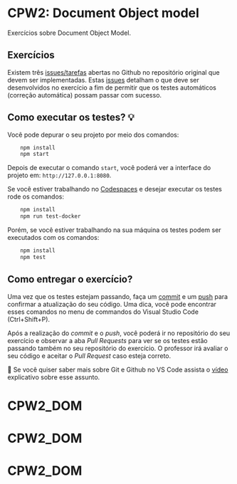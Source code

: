 # CPW2: Document Object model

Exercícios sobre Document Object Model.

## Exercícios

Existem três [issues/tarefas](https://github.com/rpmhubdev/cpw2-dom/issues)
abertas no Github no repositório original que devem ser implementadas. Estas
[issues](https://github.com/rpmhubdev/cpw2-dom/issues) detalham o que deve ser
desenvolvidos no exercício a fim de permitir que os testes automáticos
(correção automática) possam passar com sucesso.

## Como executar os testes? 💡

Você pode depurar o seu projeto por meio dos comandos:

```sh
    npm install
    npm start
```

Depois de executar o comando `start`, você poderá ver a interface do projeto em:
`http://127.0.0.1:8080`.

Se você estiver trabalhando no
[Codespaces](https://github.com/features/codespaces) e desejar executar os
testes rode os comandos:

```sh
    npm install
    npm run test-docker
```

Porém, se você estiver trabalhando na sua máquina os testes podem ser
executados com os comandos:

```sh
    npm install
    npm test
```

## Como entregar o exercício?

Uma vez que os testes estejam passando, faça um
[commit](https://code.visualstudio.com/docs/sourcecontrol/overview#_commit) e
um [push](https://code.visualstudio.com/docs/sourcecontrol/overview#_remotes)
para confirmar a atualização do seu código. Uma dica, você pode encontrar esses
comandos no menu de commandos do Visual Studio Code (Ctrl+Shift+P).

Após a realização do *commit* e o *push*, você poderá ir no repositório do seu
exercício e observar a aba *Pull Requests* para ver se os testes estão passando
também no seu repositório do exercício. O professor irá avaliar o seu código e
aceitar o *Pull Request* caso esteja correto.

🚨 Se você quiser saber mais sobre Git e Github no VS Code assista o
[vídeo](https://www.youtube.com/watch?v=SDowGAvT0l0) explicativo sobre esse
assunto.
# CPW2_DOM
# CPW2_DOM
# CPW2_DOM
